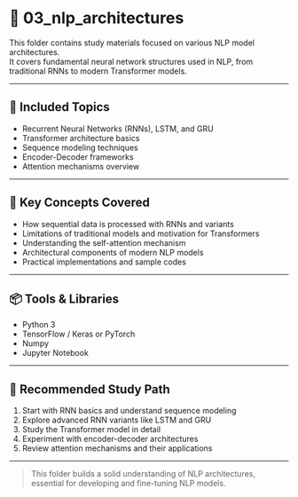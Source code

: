 # 📙 03_nlp_architectures

This folder contains study materials focused on various NLP model architectures.  
It covers fundamental neural network structures used in NLP, from traditional RNNs to modern Transformer models.

---

## 📝 Included Topics

- Recurrent Neural Networks (RNNs), LSTM, and GRU
- Transformer architecture basics
- Sequence modeling techniques
- Encoder-Decoder frameworks
- Attention mechanisms overview

---

## 📌 Key Concepts Covered

- How sequential data is processed with RNNs and variants
- Limitations of traditional models and motivation for Transformers
- Understanding the self-attention mechanism
- Architectural components of modern NLP models
- Practical implementations and sample codes

---

## 📦 Tools & Libraries

- Python 3
- TensorFlow / Keras or PyTorch
- Numpy
- Jupyter Notebook

---

## 🧠 Recommended Study Path

1. Start with RNN basics and understand sequence modeling
2. Explore advanced RNN variants like LSTM and GRU
3. Study the Transformer model in detail
4. Experiment with encoder-decoder architectures
5. Review attention mechanisms and their applications

---

> This folder builds a solid understanding of NLP architectures, essential for developing and fine-tuning NLP models.

